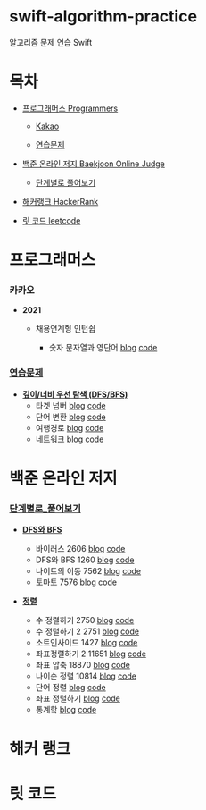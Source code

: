 # swift-algorithm-practice

  

알고리즘 문제 연습 Swift

  

# 목차

* [프로그래머스 Programmers](#프로그래머스)

    * [Kakao](#카카오)

    * [연습문제](#연습문제)

* [백준 온라인 저지 Baekjoon Online Judge](#백준-온라인-저지)
    * [단계별로 풀어보기](#단계별로_풀어보기)

* [해커랭크 HackerRank](#해커-랭크)

* [릿 코드 leetcode](#릿-코드)

  

# 프로그래머스

### 카카오

* **2021**

    * 채용연계형 인턴쉽

        * 숫자 문자열과 영단어 [blog](https://keeplo.tistory.com/310)  [code](https://github.com/Keeplo/swift-algorithm-practice/blob/main/programmers-practice/Kakao/2021/인턴/숫자_문자열과_영단어/main.swift)

  

### [연습문제](https://programmers.co.kr/learn/challenges)

*  **[깊이/너비 우선 탐색 (DFS/BFS)](https://programmers.co.kr/learn/courses/30/parts/12421)**
    * 타겟 넘버 [blog](https://keeplo.tistory.com/297)  [code](https://github.com/Keeplo/swift-algorithm-practice/blob/main/programmers-practice/DFS_BFS/타깃_넘버/main.swift)
    * 단어 변환 [blog](https://keeplo.tistory.com/298)  [code](https://github.com/Keeplo/swift-algorithm-practice/blob/main/programmers-practice/DFS_BFS/단어_변환/main.swift)
    * 여행경로 [blog](https://keeplo.tistory.com/302)  [code](https://github.com/Keeplo/swift-algorithm-practice/blob/main/programmers-practice/DFS_BFS/여행경로/main.swift)
    * 네트워크 [blog](https://keeplo.tistory.com/303)  [code](https://github.com/Keeplo/swift-algorithm-practice/blob/main/programmers-practice/DFS_BFS/네트워크/main.swift)

  

  

# 백준 온라인 저지

### [단계별로_풀어보기](https://www.acmicpc.net/step)
* **[DFS와 BFS](https://www.acmicpc.net/step/24)**
    * 바이러스 2606 [blog](https://keeplo.tistory.com/312) [code](https://github.com/Keeplo/swift-algorithm-practice/blob/main/baekjoon_online_judge-practice/DFS/바이러스_2606/main.swift)
    * DFS와 BFS 1260 [blog](https://velog.io/@keeplo/BOJ-DFS와-BFS-1260) [code](https://github.com/Keeplo/swift-algorithm-practice/blob/main/baekjoon_online_judge-practice/DFS/DFS와_BFS_1260/main.swift)
    * 나이트의 이동 7562 [blog](https://velog.io/@keeplo/BOJ-나이트의이동7562) [code](https://github.com/Keeplo/swift-algorithm-practice/blob/main/baekjoon_online_judge-practice/BFS/나이트의_이동_7562/main.swift)
    * 토마토 7576 [blog](https://velog.io/@keeplo/BOJ-토마토7576) [code](https://github.com/Keeplo/swift-algorithm-practice/blob/main/baekjoon_online_judge-practice/BFS/토마토_7576/main.swift)
  
* **[정렬](https://www.acmicpc.net/step/9)**
    * 수 정렬하기 2750 [blog](https://velog.io/@keeplo/BOJ-수정렬하기2750) [code](https://github.com/Keeplo/swift-algorithm-practice/blob/main/baekjoon_online_judge-practice/정렬/수_정렬하기_2750/main.swift)
    * 수 정렬하기 2 2751 [blog](https://velog.io/@keeplo/BOJ-수정렬하기2-2751) [code](https://github.com/Keeplo/swift-algorithm-practice/blob/main/baekjoon_online_judge-practice/정렬/수_정렬하기_2_2751/main.swift)
    * 소트인사이드 1427 [blog](https://velog.io/@keeplo/BOJ-소트인사이드1427) [code](https://github.com/Keeplo/swift-algorithm-practice/blob/main/baekjoon_online_judge-practice/정렬/소트인사이드_1427/main.swift)
    * 좌표정렬하기 2 11651 [blog](https://velog.io/@keeplo/BOJ-좌표정렬하기2-11651) [code](https://github.com/Keeplo/swift-algorithm-practice/blob/main/baekjoon_online_judge-practice/정렬/좌표정렬하기_2_11651/main.swift)
    * 좌표 압축 18870 [blog](https://velog.io/@keeplo/BOJ-좌표압축-18870) [code](https://github.com/Keeplo/swift-algorithm-practice/blob/main/baekjoon_online_judge-practice/정렬/좌표_압축_18870/main.swift)
    * 나이순 정렬 10814 [blog](https://velog.io/@keeplo/BOJ-나이순정렬-10814) [code](https://github.com/Keeplo/swift-algorithm-practice/blob/main/baekjoon_online_judge-practice/정렬/나이순_정렬_10814/main.swift)
    * 단어 정렬  [blog](https://velog.io/@keeplo/BOJ-단어정렬-1181) [code](https://github.com/Keeplo/swift-algorithm-practice/blob/main/baekjoon_online_judge-practice/정렬/단어_정렬_1181/main.swift)
    * 좌표 정렬하기  [blog](https://velog.io/@keeplo/BOJ-좌표정렬하기-11650) [code](https://github.com/Keeplo/swift-algorithm-practice/blob/main/baekjoon_online_judge-practice/정렬/좌표_정렬하기_11650/main.swift)
    * 통계학  [blog](https://velog.io/@keeplo/BOJ-통계학-2108) [code](https://github.com/Keeplo/swift-algorithm-practice/blob/main/baekjoon_online_judge-practice/정렬/통계학_2108/main.swift)
# 해커 랭크

  

  

# 릿 코드
